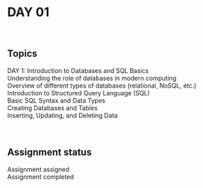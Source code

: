 # DAY 01 <br />
<br />

## Topics <br />
DAY 1: Introduction to Databases and SQL Basics<br />
Understanding the role of databases in modern computing<br />
Overview of different types of databases (relational, NoSQL, etc.)<br />
Introduction to Structured Query Language (SQL)<br />
Basic SQL Syntax and Data Types<br />
Creating Databases and Tables<br />
Inserting, Updating, and Deleting Data <br />
<br />
<br />

## Assignment status <br />
Assignment assigned<br />
Assignment completed <br />
<br />
<br />
